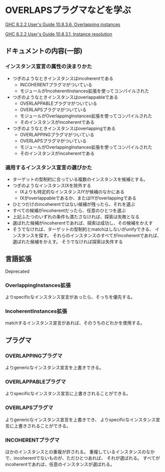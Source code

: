 OVERLAPSプラグマなどを学ぶ
==========================

[GHC 8.2.2 User's Guide 10.8.3.6. Overlapping instances](
	https://downloads.haskell.org/~ghc/latest/docs/html/users_guide/glasgow_exts.html#overlapping-instances )

[GHC 8.2.2 User's Guide 10.8.3.1. Instance resolution](
	https://downloads.haskell.org/~ghc/latest/docs/html/users_guide/glasgow_exts.html#instance-resolution )

ドキュメントの内容(一部)
------------------------

### インスタンス宣言の属性の決まりかた

* つぎのようなときインスタンスはincoherentである
	+ INCOHERENTプラグマがついている
	+ モジュールがIncoherentInstances拡張を使ってコンパイルされた
* つぎのようなときインスタンスはoverlappableである
	+ OVERLAPPABLEプラグマがついている
	+ OVERLAPSプラグマがついている
	+ モジュールがOverlappingInstances拡張を使ってコンパイルされた
	+ そのインスタンスがincoherentである
* つぎのようなときインスタンスはoverlappingである
	+ OVERLAPPINGプラグマがついている
	+ OVERLAPSプラグマがついている
	+ モジュールがOverlappingInstances拡張を使ってコンパイルされた
	+ そのインスタンスがincoherentである

### 適用するインスタンス宣言の選びかた

* ターゲットの型制約に合っている複数のインスタンスを候補とする。
* つぎのようなインスタンスIXを除外する
	+ IXよりも特定的なインスタンスIYが候補のなかにある
	+ IXがoverlappableであるか、またはIYがoverlappingである
* ひとつだけのincoherentではない候補が残ったら、それを選ぶ
* すべての候補がincoherentだったら、任意のひとつを選ぶ
* 上記ふたつのいずれの条件も満たさなければ、探索は失敗となる
* 選ばれた候補がincoherentであれば、探索は成功し、その候補をかえす
* そうでなければ、ターゲットの型制約とmatchはしないがunifyできる、
	インスタンスを探す。
	それらのインスタンスのすべてがincoherentであれば、選ばれた候補をかえす。
	そうでなければ探索は失件する

言語拡張
--------

Deprecated

### OverlappingInstances拡張

よりspecificなインスタンス宣言があったら、そっちを優先する。

### IncoherentInstances拡張

matchするインスタンス宣言があれば、そのうちのどれかを使用する。

プラグマ
--------

### OVERLAPPINGプラグマ

よりgenericなインスタンス宣言を上書きできる。

### OVERLAPPABLEプラグマ

よりspecificなインスタンス宣言に上書きされることができる。

### OVERLAPSプラグマ

よりgenericなインスタンス宣言を上書きでき、
よりspecificなインスタンス宣言に上書きされることができる。

### INCOHERENTプラグマ

ほかのインスタンスとの重複が許される。
重複しているインスタンスのなかで、incoherentでないものが、ただひとつあれば、
それが選ばれる。
すべてがincoherentであれば、任意のインスタンスが選ばれる。
